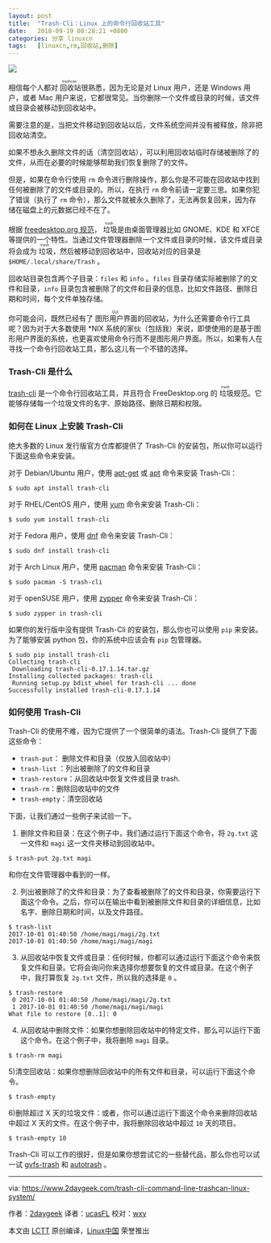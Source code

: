 ```yaml
---
layout: post
title:	"Trash-Cli：Linux 上的命令行回收站工具"
date:	2018-09-19 08:28:21 +0800 
categories:	分享 linuxcn 
tags:	[linuxcn,rm,回收站,删除]
---
```



![](/Asserts/Images//attachment/album/201809/19/082815fwwwcsw5600z7zkw.jpg)


相信每个人都对<ruby> 回收站 <rt>  trashcan </rt></ruby>很熟悉，因为无论是对 Linux 用户，还是 Windows 用户，或者 Mac 用户来说，它都很常见。当你删除一个文件或目录的时候，该文件或目录会被移动到回收站中。


需要注意的是，当把文件移动到回收站以后，文件系统空间并没有被释放，除非把回收站清空。


如果不想永久删除文件的话（清空回收站），可以利用回收站临时存储被删除了的文件，从而在必要的时候能够帮助我们恢复删除了的文件。


但是，如果在命令行使用 `rm` 命令进行删除操作，那么你是不可能在回收站中找到任何被删除了的文件或目录的。所以，在执行 `rm` 命令前请一定要三思。如果你犯了错误（执行了 `rm` 命令），那么文件就被永久删除了，无法再恢复回来，因为存储在磁盘上的元数据已经不在了。


根据 [freedesktop.org 规范](https://freedesktop.org/wiki/Specifications/trash-spec/)，<ruby> 垃圾 <rt>  trash </rt></ruby>是由桌面管理器比如 GNOME、KDE 和 XFCE 等提供的一个特性。当通过文件管理器删除一个文件或目录的时候，该文件或目录将会成为<ruby> 垃圾 <rt>  trash </rt></ruby>，然后被移动到回收站中，回收站对应的目录是 `$HOME/.local/share/Trash` 。


回收站目录包含两个子目录：`files` 和 `info` 。`files` 目录存储实际被删除了的文件和目录，`info` 目录包含被删除了的文件和目录的信息，比如文件路径、删除日期和时间，每个文件单独存储。


你可能会问，既然已经有了<ruby> 图形用户界面 <rt>  GUI </rt></ruby>的回收站，为什么还需要命令行工具呢？因为对于大多数使用 \*NIX 系统的家伙（包括我）来说，即使使用的是基于图形用户界面的系统，也更喜欢使用命令行而不是图形用户界面。所以，如果有人在寻找一个命令行回收站工具，那么这儿有一个不错的选择。


### Trash-Cli 是什么


[trash-cli](https://github.com/andreafrancia/trash-cli) 是一个命令行回收站工具，并且符合 FreeDesktop.org 的<ruby> 垃圾 <rt>  trash </rt></ruby>规范。它能够存储每一个垃圾文件的名字、原始路径、删除日期和权限。


### 如何在 Linux 上安装 Trash-Cli


绝大多数的 Linux 发行版官方仓库都提供了 Trash-Cli 的安装包，所以你可以运行下面这些命令来安装。


对于 Debian/Ubuntu 用户，使用 [apt-get](https://www.2daygeek.com/apt-get-apt-cache-command-examples-manage-packages-debian-ubuntu-systems/) 或 [apt](https://www.2daygeek.com/apt-command-examples-manage-packages-debian-ubuntu-systems/) 命令来安装 Trash-Cli：



```
$ sudo apt install trash-cli
```

对于 RHEL/CentOS 用户，使用 [yum](https://www.2daygeek.com/yum-command-examples-manage-packages-rhel-centos-systems/) 命令来安装 Trash-Cli：



```
$ sudo yum install trash-cli
```

对于 Fedora 用户，使用 [dnf](https://www.2daygeek.com/dnf-command-examples-manage-packages-fedora-system/) 命令来安装 Trash-Cli：



```
$ sudo dnf install trash-cli
```

对于 Arch Linux 用户，使用 [pacman](https://www.2daygeek.com/pacman-command-examples-manage-packages-arch-linux-system/) 命令来安装 Trash-Cli：



```
$ sudo pacman -S trash-cli
```

对于 openSUSE 用户，使用 [zypper](https://www.2daygeek.com/zypper-command-examples-manage-packages-opensuse-system/) 命令来安装 Trash-Cli：



```
$ sudo zypper in trash-cli
```

如果你的发行版中没有提供 Trash-Cli 的安装包，那么你也可以使用 `pip` 来安装。为了能够安装 python 包，你的系统中应该会有 `pip` 包管理器。



```
$ sudo pip install trash-cli
Collecting trash-cli
 Downloading trash-cli-0.17.1.14.tar.gz
Installing collected packages: trash-cli
 Running setup.py bdist_wheel for trash-cli ... done
Successfully installed trash-cli-0.17.1.14
```

### 如何使用 Trash-Cli


Trash-Cli 的使用不难，因为它提供了一个很简单的语法。Trash-Cli 提供了下面这些命令：


* `trash-put`： 删除文件和目录（仅放入回收站中）
* `trash-list` ：列出被删除了的文件和目录
* `trash-restore`：从回收站中恢复文件或目录 trash.
* `trash-rm`：删除回收站中的文件
* `trash-empty`：清空回收站


下面，让我们通过一些例子来试验一下。


1) 删除文件和目录：在这个例子中，我们通过运行下面这个命令，将 `2g.txt` 这一文件和 `magi` 这一文件夹移动到回收站中。



```
$ trash-put 2g.txt magi
```

和你在文件管理器中看到的一样。


2) 列出被删除了的文件和目录：为了查看被删除了的文件和目录，你需要运行下面这个命令。之后，你可以在输出中看到被删除文件和目录的详细信息，比如名字、删除日期和时间，以及文件路径。



```
$ trash-list
2017-10-01 01:40:50 /home/magi/magi/2g.txt
2017-10-01 01:40:50 /home/magi/magi/magi
```

3) 从回收站中恢复文件或目录：任何时候，你都可以通过运行下面这个命令来恢复文件和目录。它将会询问你来选择你想要恢复的文件或目录。在这个例子中，我打算恢复 `2g.txt` 文件，所以我的选择是 `0` 。



```
$ trash-restore
 0 2017-10-01 01:40:50 /home/magi/magi/2g.txt
 1 2017-10-01 01:40:50 /home/magi/magi/magi
What file to restore [0..1]: 0
```

4) 从回收站中删除文件：如果你想删除回收站中的特定文件，那么可以运行下面这个命令。在这个例子中，我将删除 `magi` 目录。



```
$ trash-rm magi
```

5)清空回收站：如果你想删除回收站中的所有文件和目录，可以运行下面这个命令。



```
$ trash-empty
```

6)删除超过 X 天的垃圾文件：或者，你可以通过运行下面这个命令来删除回收站中超过 X 天的文件。在这个例子中，我将删除回收站中超过 `10` 天的项目。



```
$ trash-empty 10
```

Trash-Cli 可以工作的很好，但是如果你想尝试它的一些替代品，那么你也可以试一试 [gvfs-trash](http://manpages.ubuntu.com/manpages/trusty/man1/gvfs-trash.1.html) 和 [autotrash](https://github.com/bneijt/autotrash) 。




---


via: <https://www.2daygeek.com/trash-cli-command-line-trashcan-linux-system/>


作者：[2daygeek](https://www.2daygeek.com/author/2daygeek/) 译者：[ucasFL](https://github.com/ucasFL) 校对：[wxy](https://github.com/wxy)


本文由 [LCTT](https://github.com/LCTT/TranslateProject) 原创编译，[Linux中国](https://linux.cn/) 荣誉推出
